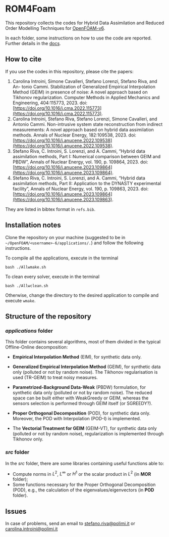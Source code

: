 # ROM4Foam

This repository collects the codes for Hybrid Data Assimilation and Reduced Order Modelling Techniques for [OpenFOAM-v6](https://openfoam.org/version/6/).

In each folder, some instructions on how to use the code are reported. Further details in the [docs](https://rose-polimi.github.io/ROM4FOAM/intro.html).

## How to cite
If you use the codes in this repository, please cite the papers:

1. Carolina Introini, Simone Cavalleri, Stefano Lorenzi, Stefano Riva, and An- tonio Cammi. Stabilization of Generalized Empirical Interpolation Method (GEIM) in presence of noise: A novel approach based on Tikhonov regularization. Computer Methods in Applied Mechanics and Engineering, 404:115773, 2023. doi: [https://doi.org/10.1016/j.cma.2022.115773](https://doi.org/10.1016/j.cma.2022.115773).
2. Carolina Introini, Stefano Riva, Stefano Lorenzi, Simone Cavalleri, and Antonio Cammi. Non-intrusive system state reconstruction from indirect measurements: A novel approach based on hybrid data assimilation methods. Annals of Nuclear Energy, 182:109538, 2023. doi: [https://doi.org/10.1016/j.anucene.2022.109538](https://doi.org/10.1016/j.anucene.2022.109538).
3. Stefano Riva, C. Introini, S. Lorenzi, and A. Cammi, “Hybrid data assimilation methods, Part I: Numerical comparison between GEIM and PBDW”, Annals of Nuclear Energy, vol. 190, p. 109864, 2023. doi: [https://doi.org/10.1016/j.anucene.2023.109864](https://doi.org/10.1016/j.anucene.2023.109864).
4. Stefano Riva, C. Introini, S. Lorenzi, and A. Cammi, “Hybrid data assimilation methods, Part II: Application to the DYNASTY experimental facility”, Annals of Nuclear Energy, vol. 190, p. 109863, 2023. doi: [https://doi.org/10.1016/j.anucene.2023.109864](https://doi.org/10.1016/j.anucene.2023.109863).

They are listed in bibtex format in `refs.bib`.

## Installation notes

Clone the repository on your machine (suggested to be in `~/OpenFOAM/<username>-6/applications/.`) and follow the following instructions.

To compile all the applications, execute in the terminal
```{bash}
bash ./Allwmake.sh
````
To clean every solver, execute in the terminal
```{bash}
bash ./Allwclean.sh
````

Otherwise, change the directory to the desired application to compile and execute `wmake`.

## Structure of the repository

### *applications* folder
This folder contains several algorithms, most of them divided in the typical Offline-Online decomposition:
- **Empirical Interpolation Method** (EIM), for synthetic data only.
- **Generalized Empirical Interpolation Method** (GEIM), for synthetic data only (polluted or not by random noise). The Tikhonov regularisation is used (TR-GEIM) to treat noisy measures.

- **Parametrized-Background Data-Weak** (PBDW) formulation, for synthetic data only (polluted or not by random noise). The reduced space can be built either with WeakGreedy or GEIM, whereas the sensors selection is performed through GEIM itself (or SGREEDY?).
- **Proper Orthogonal Decomposition** (POD), for synthetic data only. Moreover, the POD with Interpolation (POD-I) is implemented.
- The **Vectorial Treatment for GEIM** (GEIM-VT), for synthetic data only (polluted or not by random noise), regularization is implemented through Tikhonov only.

### *src* folder
In the *src* folder, there are some libraries containing useful functions able to:
- Compute norms in $L^2$, $L^\infty$ or $H^1$ or the scalar product in $L^2$ (in **MOR** folder);
- Some functions necessary for the Proper Orthogonal Decomposition (POD), e.g., the calculation of the eigenvalues/eigenvectors (in **POD** folder).

## Issues
In case of problems, send an email to stefano.riva@polimi.it or carolina.introini@polimi.it
